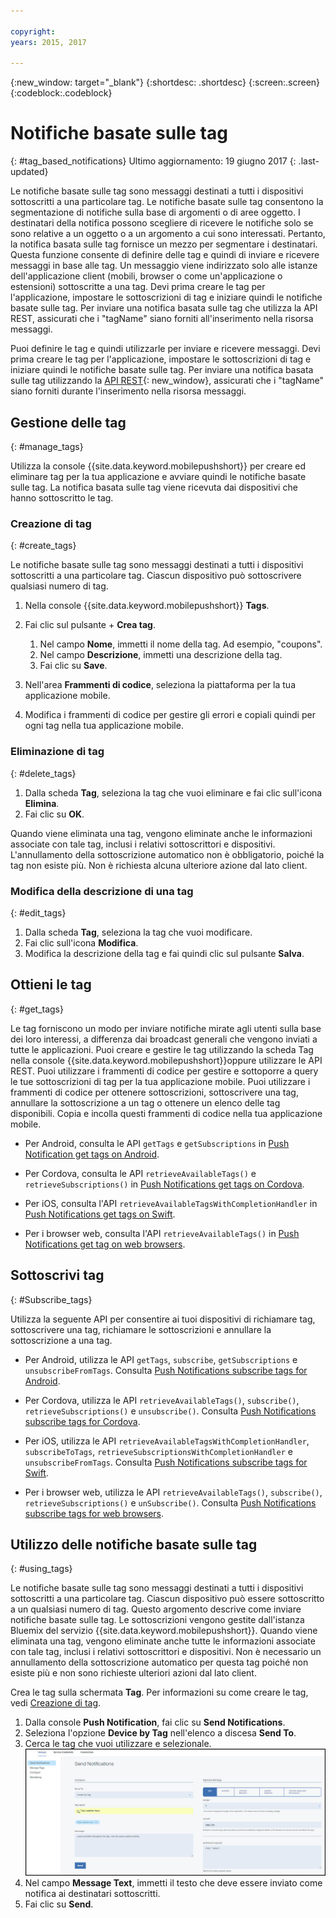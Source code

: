 ```yaml
---

copyright:
years: 2015, 2017

---
```


{:new_window: target="_blank"}
{:shortdesc: .shortdesc}
{:screen:.screen}
{:codeblock:.codeblock}

# Notifiche basate sulle tag
{: #tag_based_notifications}
Ultimo aggiornamento: 19 giugno 2017
{: .last-updated}

Le notifiche basate sulle tag sono messaggi destinati a tutti i dispositivi sottoscritti a una particolare tag. Le notifiche basate sulle tag
                        consentono la segmentazione di notifiche sulla base di argomenti o di aree
                        oggetto. I destinatari della notifica possono scegliere di ricevere le notifiche solo
                        se sono relative a un oggetto o a un argomento a cui sono interessati. Pertanto,
                        la notifica basata sulle tag fornisce un mezzo per segmentare i destinatari. Questa funzione
                        consente di definire delle tag e quindi di inviare e ricevere messaggi in
                        base alle tag. Un messaggio viene indirizzato solo alle istanze dell'applicazione client (mobili, browser o come un'applicazione o estensioni) sottoscritte a una tag. Devi prima creare le tag per l'applicazione, impostare le sottoscrizioni di tag e iniziare quindi le notifiche basate sulle tag. Per inviare una notifica basata sulle tag che utilizza la API REST, assicurati che i "tagName" siano forniti all'inserimento nella risorsa messaggi.

Puoi definire le tag e quindi utilizzarle per
                        inviare e ricevere messaggi. Devi prima creare le tag per l'applicazione, impostare
                        le sottoscrizioni di tag e iniziare quindi le notifiche basate sulle
                        tag. Per inviare una notifica basata sulle tag utilizzando la [API REST](https://mobile.{DomainName}/imfpush/){: new_window}, assicurati che i "tagName" siano forniti durante l'inserimento nella risorsa messaggi.


## Gestione delle tag
{: #manage_tags}

Utilizza la console {{site.data.keyword.mobilepushshort}} per creare ed eliminare tag per la tua applicazione e avviare quindi le notifiche basate sulle tag. La notifica basata sulle tag viene ricevuta dai dispositivi che hanno sottoscritto le tag.


### Creazione di tag
{: #create_tags}

Le notifiche basate sulle tag sono messaggi destinati a tutti i dispositivi sottoscritti a una particolare tag. Ciascun dispositivo può sottoscrivere qualsiasi numero di tag. 

1. Nella console {{site.data.keyword.mobilepushshort}} **Tags**. 
1. Fai clic sul pulsante + **Crea tag**.   
   1. Nel campo **Nome**, immetti il nome della tag. Ad esempio, "coupons".
   1. Nel campo **Descrizione**, immetti una descrizione della tag.
   1. Fai clic su **Save**.

1. Nell'area **Frammenti di codice**, seleziona la piattaforma per la tua applicazione mobile.
1. Modifica i frammenti di codice per gestire gli errori e copiali quindi per ogni tag nella tua applicazione mobile.

### Eliminazione di tag
{: #delete_tags}

1. Dalla scheda **Tag**, seleziona la tag che vuoi eliminare e fai clic sull'icona **Elimina**.
1. Fai clic su **OK**.

Quando viene eliminata una tag, vengono eliminate anche le informazioni associate con tale tag, inclusi i relativi sottoscrittori e dispositivi. L'annullamento della sottoscrizione automatico non è obbligatorio, poiché la tag non esiste più. Non è richiesta alcuna ulteriore azione dal lato client.

### Modifica della descrizione di una tag
{: #edit_tags}

1. Dalla scheda **Tag**, seleziona la tag che vuoi modificare.
1. Fai clic sull'icona **Modifica**.
1. Modifica la descrizione della tag e fai quindi clic sul pulsante **Salva**.

## Ottieni le tag
{: #get_tags}

Le tag forniscono un modo per inviare notifiche mirate agli utenti sulla base dei loro interessi, a differenza dai broadcast generali che vengono inviati a tutte le applicazioni. Puoi creare e gestire le tag utilizzando la scheda Tag nella console {{site.data.keyword.mobilepushshort}}oppure utilizzare le API REST. Puoi utilizzare i frammenti di codice per gestire e sottoporre a query le tue sottoscrizioni di tag per la tua
            applicazione mobile. Puoi utilizzare i frammenti di codice per ottenere sottoscrizioni, sottoscrivere una tag, annullare la sottoscrizione a un tag o ottenere un elenco delle tag disponibili. Copia e incolla questi frammenti di codice nella tua applicazione mobile.


- Per Android, consulta le API `getTags` e `getSubscriptions` in  [Push Notification get tags on Android](https://github.com/ibm-bluemix-mobile-services/bms-clientsdk-cordova-plugin-push/tree/Doc#ios-app).

- Per Cordova, consulta le API `retrieveAvailableTags()` e `retrieveSubscriptions()` in [Push Notifications get tags on Cordova](https://github.com/ibm-bluemix-mobile-services/bms-clientsdk-cordova-plugin-push/tree/Doc#push-notification-service-tags).

- Per iOS, consulta l'API `retrieveAvailableTagsWithCompletionHandler` in [Push Notifications get tags on Swift](https://github.com/ibm-bluemix-mobile-services/bms-clientsdk-swift-push/tree/Doc#retrieve-tags).

- Per i browser web, consulta l'API `retrieveAvailableTags()` in [Push Notifications get tag on web browsers](https://github.com/ibm-bluemix-mobile-services/bms-clientsdk-javascript-webpush/blob/Doc/README.md#push-notification-service-tags).


## Sottoscrivi tag
{: #Subscribe_tags}

Utilizza la seguente API per consentire ai tuoi dispositivi di richiamare tag, sottoscrivere una tag, richiamare le sottoscrizioni e annullare la sottoscrizione a una tag.

- Per Android, utilizza le API `getTags`, `subscribe`, `getSubscriptions` e `unsubscribeFromTags`. Consulta [Push Notifications subscribe tags for Android](https://github.com/ibm-bluemix-mobile-services/bms-clientsdk-android-push/tree/Doc#push-notification-service-tags).

- Per Cordova, utilizza le API `retrieveAvailableTags()`, `subscribe()`, `retrieveSubscriptions()` e `unsubscribe()`. Consulta [Push Notifications subscribe tags for Cordova](https://github.com/ibm-bluemix-mobile-services/bms-clientsdk-cordova-plugin-push/tree/Doc#push-notification-service-tags).

- Per iOS, utilizza le API `retrieveAvailableTagsWithCompletionHandler`, `subscribeToTags`, `retrieveSubscriptionsWithCompletionHandler` e `unsubscribeFromTags`. Consulta [Push Notifications subscribe tags for Swift](https://github.com/ibm-bluemix-mobile-services/bms-clientsdk-swift-push/tree/Doc#push-notification-service-tags).

- Per i browser web, utilizza le API `retrieveAvailableTags()`, `subscribe()`, `retrieveSubscriptions()` e `unSubscribe()`. Consulta [Push Notifications subscribe tags for web browsers](https://github.com/ibm-bluemix-mobile-services/bms-clientsdk-javascript-webpush/blob/Doc/README.md#push-notification-service-tags).

## Utilizzo delle notifiche basate sulle tag
{: #using_tags}

Le notifiche basate sulle tag sono messaggi destinati a tutti i dispositivi sottoscritti a una particolare tag. Ciascun dispositivo può essere sottoscritto a un qualsiasi numero di tag. Questo argomento descrive come inviare notifiche basate sulle tag. Le sottoscrizioni vengono gestite dall'istanza Bluemix del servizio {{site.data.keyword.mobilepushshort}}. Quando viene eliminata una tag, vengono eliminate anche tutte le informazioni associate con tale tag, inclusi i relativi sottoscrittori e dispositivi. Non è necessario un annullamento della sottoscrizione automatico per questa tag poiché non esiste più e non sono richieste ulteriori azioni dal lato client.

Crea le tag sulla schermata **Tag**. Per informazioni su come creare le tag, vedi [Creazione di tag](t_manage_tags.html).

1. Dalla console **Push Notification**, fai clic su **Send Notifications**. 
1. Seleziona l'opzione **Device by Tag** nell'elenco a discesa **Send To**.
1. Cerca le tag che vuoi utilizzare e selezionale.
![Schermata notifiche](images/tag_notification.jpg)
1. Nel campo **Message Text**, immetti il testo che deve essere inviato come notifica ai destinatari sottoscritti.
1. Fai clic su **Send**.

